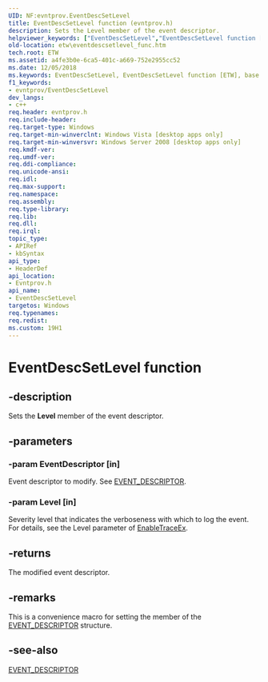 ```yaml
---
UID: NF:evntprov.EventDescSetLevel
title: EventDescSetLevel function (evntprov.h)
description: Sets the Level member of the event descriptor.
helpviewer_keywords: ["EventDescSetLevel","EventDescSetLevel function [ETW]","base.eventdescsetlevel_func","etw.eventdescsetlevel_func","evntprov/EventDescSetLevel"]
old-location: etw\eventdescsetlevel_func.htm
tech.root: ETW
ms.assetid: a4fe3b0e-6ca5-401c-a669-752e2955cc52
ms.date: 12/05/2018
ms.keywords: EventDescSetLevel, EventDescSetLevel function [ETW], base.eventdescsetlevel_func, etw.eventdescsetlevel_func, evntprov/EventDescSetLevel
f1_keywords:
- evntprov/EventDescSetLevel
dev_langs:
- c++
req.header: evntprov.h
req.include-header: 
req.target-type: Windows
req.target-min-winverclnt: Windows Vista [desktop apps only]
req.target-min-winversvr: Windows Server 2008 [desktop apps only]
req.kmdf-ver: 
req.umdf-ver: 
req.ddi-compliance: 
req.unicode-ansi: 
req.idl: 
req.max-support: 
req.namespace: 
req.assembly: 
req.type-library: 
req.lib: 
req.dll: 
req.irql: 
topic_type:
- APIRef
- kbSyntax
api_type:
- HeaderDef
api_location:
- Evntprov.h
api_name:
- EventDescSetLevel
targetos: Windows
req.typenames: 
req.redist: 
ms.custom: 19H1
---
```


# EventDescSetLevel function


## -description


Sets the <b>Level</b> member of the event descriptor.


## -parameters




### -param EventDescriptor [in]

Event descriptor to modify. See <a href="https://docs.microsoft.com/windows/desktop/api/evntprov/ns-evntprov-event_descriptor">EVENT_DESCRIPTOR</a>.


### -param Level [in]

Severity level that indicates the verboseness with which to log the event. For details, see the Level parameter of <a href="https://docs.microsoft.com/windows/desktop/ETW/enabletraceex-func">EnableTraceEx</a>.


## -returns



The modified event descriptor.




## -remarks



This is a convenience macro for setting the member of the <a href="https://docs.microsoft.com/windows/desktop/api/evntprov/ns-evntprov-event_descriptor">EVENT_DESCRIPTOR</a> structure.




## -see-also




<a href="https://docs.microsoft.com/windows/desktop/api/evntprov/ns-evntprov-event_descriptor">EVENT_DESCRIPTOR</a>
 

 

